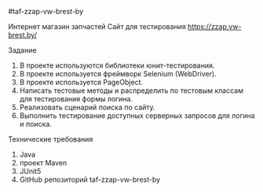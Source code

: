 #taf-zzap-vw-brest-by

Интернет магазин запчастей
Сайт для тестирования
https://zzap.vw-brest.by/

Задание
1. В проекте используются библиотеки юнит-тестирования.
2. В проекте используется фреймворк Selenium (WebDriver).
3. В проекте используется PageObject.
4. Написать тестовые методы и распределить по тестовым классам для тестирования формы логина.
5. Реализовать сценарий поиска по сайту.
6. Выполнить тестирование доступных серверных запросов для логина и поиска.

Технические требования
1. Java
2. проект Maven
3. JUnit5
4. GitHub репозиторий taf-zzap-vw-brest-by